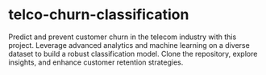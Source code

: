 # telco-churn-classification
Predict and prevent customer churn in the telecom industry with this project. Leverage advanced analytics and machine learning on a diverse dataset to build a robust classification model. Clone the repository, explore insights, and enhance customer retention strategies.
